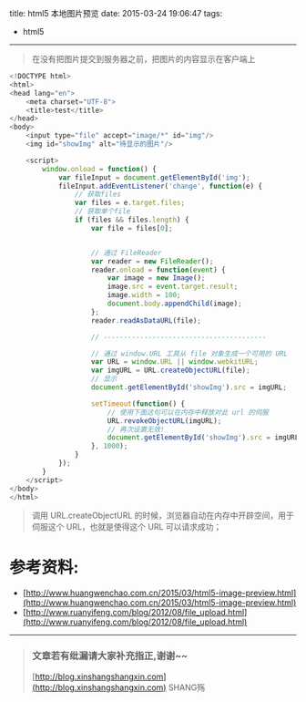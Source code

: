 title: html5 本地图片预览
date: 2015-03-24 19:06:47
tags:
- html5
---

> 在没有把图片提交到服务器之前，把图片的内容显示在客户端上
<!-- more -->

```js
<!DOCTYPE html>
<html>
<head lang="en">
    <meta charset="UTF-8">
    <title>test</title>
</head>
<body>
    <input type="file" accept="image/*" id="img"/>
    <img id="showImg" alt="待显示的图片"/>

    <script>
        window.onload = function() {
            var fileInput = document.getElementById('img');
            fileInput.addEventListener('change', function(e) {
                // 获取files
                var files = e.target.files;
                // 获取单个file
                if (files && files.length) {
                    var file = files[0];


                    // 通过 FileReader
                    var reader = new FileReader();
                    reader.onload = function(event) {
                        var image = new Image();
                        image.src = event.target.result;
                        image.width = 100;
                        document.body.appendChild(image);
                    };
                    reader.readAsDataURL(file);

                    // ----------------------------------------

                    // 通过 window.URL 工具从 file 对象生成一个可用的 URL
                    var URL = window.URL || window.webkitURL;
                    var imgURL = URL.createObjectURL(file);
                    // 显示
                    document.getElementById('showImg').src = imgURL;

                    setTimeout(function() {
                        // 使用下面这句可以在内存中释放对此 url 的伺服
                        URL.revokeObjectURL(imgURL);
                        // 再次设置无效!
                        document.getElementById('showImg').src = imgURL;
                    }, 1000);
                }
            });
        }
    </script>
</body>
</html>
```

> 调用 URL.createObjectURL 的时候，浏览器自动在内存中开辟空间，用于伺服这个 URL，也就是使得这个 URL 可以请求成功；

# 参考资料:

- [http://www.huangwenchao.com.cn/2015/03/html5-image-preview.html](http://www.huangwenchao.com.cn/2015/03/html5-image-preview.html)
- [http://www.ruanyifeng.com/blog/2012/08/file_upload.html](http://www.ruanyifeng.com/blog/2012/08/file_upload.html)


-----------------------

> ### 文章若有纰漏请大家补充指正,谢谢~~
> [http://blog.xinshangshangxin.com](http://blog.xinshangshangxin.com) SHANG殇
